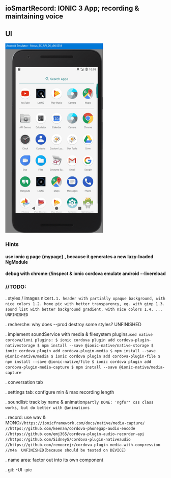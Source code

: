 ## ioSmartRecord: IONIC 3 App; recording & maintaining voice

## UI
![smartrecord](https://raw.githubusercontent.com/privet56/ioSmartRecord/master/lexngclient.on.smartphone.gif)

### Hints
#### use ionic g page {mypage} , because it generates a new lazy-loaded NgModule
#### debug with chrome://inspect & ionic cordova emulate android --livereload

### //TODO:

. styles / images nicer```
    1.1. header with partially opaque background, with nice colors
    1.2. home pic with better transparency, eg. with gimp
    1.3. sound list with better background gradient, with nice colors
    1.4. ...
    UNFINISHED
    ```

. recherche: why does --prod destroy some styles?
    UNFINISHED

. implement soundService with media & filesystem plugins```
	used native cordova/ioni plugins:
    $ ionic cordova plugin add cordova-plugin-nativestorage
    $ npm install --save @ionic-native/native-storage
    $ ionic cordova plugin add cordova-plugin-media
    $ npm install --save @ionic-native/media
    $ ionic cordova plugin add cordova-plugin-file
    $ npm install --save @ionic-native/file
    $ ionic cordova plugin add cordova-plugin-media-capture
    $ npm install --save @ionic-native/media-capture
    ```

. conversation tab

. settings tab: configure min & max recording length

. soundlist: track by name & animation```
	partly DONE:
	'ngfor' css class works, but do better with @animations
    ```

. record: use wav & MONO```
    //https://ionicframework.com/docs/native/media-capture/
    //https://github.com/keenan/cordova-phonegap-audio-encode
    //https://github.com/emj365/cordova-plugin-audio-recorder-api
    //https://github.com/SidneyS/cordova-plugin-nativeaudio
    //https://github.com/remoorejr/cordova-plugin-media-with-compression  //m4a 
    UNFINISHED(because should be tested on DEVICE)
    ```

. name area: factor out into its own component

. git: -UI -pic
